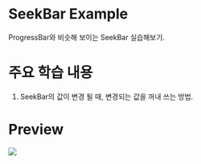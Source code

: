 ﻿# SeekBar Example

ProgressBar와 비슷해 보이는 SeekBar 실습해보기.

# 주요 학습 내용

1. SeekBar의 값이 변경 될 때, 변경되는 값을 꺼내 쓰는 방법.

# Preview

![](https://github.com/danggai/Kotlin-Android-Examples/blob/master/SeekBarExample/preview.gif?raw=true)
